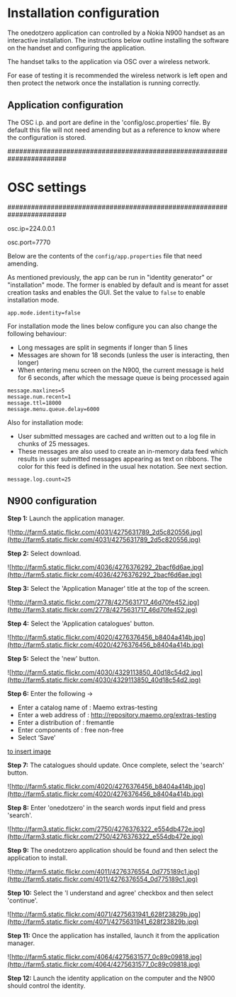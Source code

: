 # Installation configuration #

The onedotzero application can controlled by a Nokia N900 handset as an interactive installation. The instructions below outline installing the software on the handset and configuring the application.

The handset talks to the application via OSC over a wireless network.

For ease of testing it is recommended the wireless network is left open and then protect the network once the installation is running correctly.

## Application configuration ##

The OSC i.p. and port are define in the 'config/osc.properties' file. By default this file will not need amending but as a reference to know where the configuration is stored.

#######################################################################

# OSC settings

#######################################################################

osc.ip=224.0.0.1

osc.port=7770

Below are the contents of the `config/app.properties` file that need amending.

As mentioned previously, the app can be run in "identity generator" or "installation" mode. The former is enabled by default and is meant for asset creation tasks and enables the GUI. Set the value to `false` to enable installation mode.

```
app.mode.identity=false
```

For installation mode the lines below configure you can also change the following behaviour:

  * Long messages are split in segments if longer than 5 lines
  * Messages are shown for 18 seconds (unless the user is interacting, then longer)
  * When entering menu screen on the N900, the current message is held for 6 seconds, after which the message queue is being processed again

```
message.maxlines=5
message.num.recent=1
message.ttl=18000
message.menu.queue.delay=6000
```

Also for installation mode:

  * User submitted messages are cached and written out to a log file in chunks of 25 messages.
  * These messages are also used to create an in-memory data feed which results in user submitted messages appearing as text on ribbons. The color for this feed is defined in the usual hex notation. See next section.

```
message.log.count=25
```

## N900 configuration ##

**Step 1:** Launch the application manager.

![http://farm5.static.flickr.com/4031/4275631789_2d5c820556.jpg](http://farm5.static.flickr.com/4031/4275631789_2d5c820556.jpg)

**Step 2:** Select download.

![http://farm5.static.flickr.com/4036/4276376292_2bacf6d6ae.jpg](http://farm5.static.flickr.com/4036/4276376292_2bacf6d6ae.jpg)

**Step 3:** Select the 'Application Manager' title at the top of the screen.

![http://farm3.static.flickr.com/2778/4275631717_46d70fe452.jpg](http://farm3.static.flickr.com/2778/4275631717_46d70fe452.jpg)

**Step 4:** Select the 'Application catalogues' button.

![http://farm5.static.flickr.com/4020/4276376456_b8404a414b.jpg](http://farm5.static.flickr.com/4020/4276376456_b8404a414b.jpg)

**Step 5:** Select the 'new' button.

![http://farm5.static.flickr.com/4030/4329113850_40d18c54d2.jpg](http://farm5.static.flickr.com/4030/4329113850_40d18c54d2.jpg)

**Step 6:** Enter the following ->

  * Enter a catalog name of : Maemo extras-testing
  * Enter a web address of : http://repository.maemo.org/extras-testing
  * Enter a distribution of : fremantle
  * Enter components of : free non-free
  * Select ‘Save’

[to insert image](Need.md)


**Step 7:** The catalogues should update. Once complete, select the 'search' button.

![http://farm5.static.flickr.com/4020/4276376456_b8404a414b.jpg](http://farm5.static.flickr.com/4020/4276376456_b8404a414b.jpg)

**Step 8:** Enter 'onedotzero' in the search words input field and press 'search'.

![http://farm3.static.flickr.com/2750/4276376322_e554db472e.jpg](http://farm3.static.flickr.com/2750/4276376322_e554db472e.jpg)

**Step 9:** The onedotzero application should be found and then select the application to install.

![http://farm5.static.flickr.com/4011/4276376554_0d775189c1.jpg](http://farm5.static.flickr.com/4011/4276376554_0d775189c1.jpg)

**Step 10:** Select the 'I understand and agree' checkbox and then select 'continue'.

![http://farm5.static.flickr.com/4071/4275631941_628f23829b.jpg](http://farm5.static.flickr.com/4071/4275631941_628f23829b.jpg)

**Step 11:** Once the application has installed, launch it from the application manager.

![http://farm5.static.flickr.com/4064/4275631577_0c89c09818.jpg](http://farm5.static.flickr.com/4064/4275631577_0c89c09818.jpg)

**Step 12:** Launch the identity application on the computer and the N900 should control the identity.